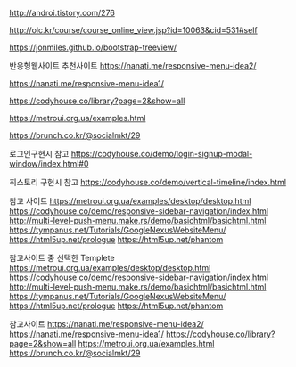  http://androi.tistory.com/276

http://olc.kr/course/course_online_view.jsp?id=10063&cid=531#self


https://jonmiles.github.io/bootstrap-treeview/


반응형웹사이트 추천사이트
https://nanati.me/responsive-menu-idea2/

https://nanati.me/responsive-menu-idea1/

https://codyhouse.co/library?page=2&show=all

https://metroui.org.ua/examples.html

https://brunch.co.kr/@socialmkt/29


로그인구현시 참고
https://codyhouse.co/demo/login-signup-modal-window/index.html#0

히스토리 구현시 참고
https://codyhouse.co/demo/vertical-timeline/index.html


참고 사이트
https://metroui.org.ua/examples/desktop/desktop.html
https://codyhouse.co/demo/responsive-sidebar-navigation/index.html
http://multi-level-push-menu.make.rs/demo/basichtml/basichtml.html
https://tympanus.net/Tutorials/GoogleNexusWebsiteMenu/
https://html5up.net/prologue
https://html5up.net/phantom




참고사이트 중 선택한 Templete
https://metroui.org.ua/examples/desktop/desktop.html
https://codyhouse.co/demo/responsive-sidebar-navigation/index.html
http://multi-level-push-menu.make.rs/demo/basichtml/basichtml.html
https://tympanus.net/Tutorials/GoogleNexusWebsiteMenu/
https://html5up.net/prologue
https://html5up.net/phantom

참고사이트
https://nanati.me/responsive-menu-idea2/
https://nanati.me/responsive-menu-idea1/
https://codyhouse.co/library?page=2&show=all
https://metroui.org.ua/examples.html
https://brunch.co.kr/@socialmkt/29


